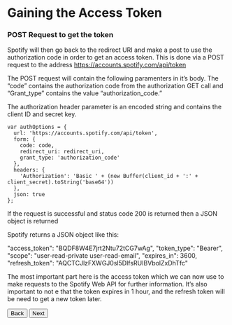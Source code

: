 # Gaining the Access Token
### POST Request to get the token

Spotify will then go back to the redirect URI and make a post to use the authorization code in order to get an access token. 
This is done via a POST request to the address <https://accounts.spotify.com/api/token>

The POST request will contain the following paramenters in it’s body. The “code” contains the authorization code from the authorization 
GET call and “Grant_type” contains the value “authorization_code.” 

   
The authorization header parameter is an encoded string and contains the client ID and secret key.

    var authOptions = {
      url: 'https://accounts.spotify.com/api/token',
      form: {
        code: code,
        redirect_uri: redirect_uri,
        grant_type: 'authorization_code'
      },
      headers: {
        'Authorization': 'Basic ' + (new Buffer(client_id + ':' + client_secret).toString('base64'))
      },
      json: true
    };


If the request is successful and status code 200 is returned then a JSON object is returned

Spotify returns a JSON object like this:

   "access_token": "BQDF8W4E7jrt2Ntu72tCG7wAg",
   "token_type": "Bearer",
   "scope": "user-read-private user-read-email",
   "expires_in": 3600,
   "refresh_token": "AQCTCJlzFXWGJ0sl5DIfsRUIBVbolZxDhTfc"

The most important part here is the access token which we can now use to make requests to the Spotify Web API for further information. It’s also important to not e that the token expires in 1 hour, and the refresh token will be need to get a new token later.

<button onclick="location.href = 'https://licktopia.github.io/page4';" id="myButton" class="float-left submit-button" >Back</button>
<button onclick="location.href = 'https://licktopia.github.io/page6';" id="myButton" class="float-right submit-button" >Next</button>

